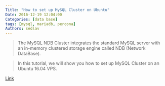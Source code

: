 ```yaml
---
Title: "How to set up MySQL Cluster on Ubuntu"
Date: 2016-12-19 12:04:00
Categories: [data base]
tags: [mysql, mariadb, percona]
Authors: sedlav
---
```


> The MySQL NDB Cluster integrates the standard MySQL server with an in-memory clustered storage engine called NDB (Network DataBase).

> In this tutorial, we will show you how to set up MySQL Cluster on an Ubuntu 16.04 VPS.

[Link](https://www.rosehosting.com/blog/set-up-mysql-cluster-on-ubuntu/)
